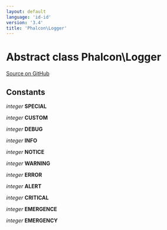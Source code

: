 ```yaml
---
layout: default
language: 'id-id'
version: '3.4'
title: 'Phalcon\Logger'
---
```


# Abstract class **Phalcon\Logger**

<a href="https://github.com/phalcon/cphalcon/tree/v3.4.0/phalcon/logger.zep" class="btn btn-default btn-sm">Source on GitHub</a>

## Constants

*integer* **SPECIAL**

*integer* **CUSTOM**

*integer* **DEBUG**

*integer* **INFO**

*integer* **NOTICE**

*integer* **WARNING**

*integer* **ERROR**

*integer* **ALERT**

*integer* **CRITICAL**

*integer* **EMERGENCE**

*integer* **EMERGENCY**